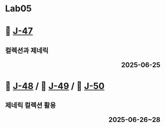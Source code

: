 # Lab05

# 📖 [J-47](./J_47.md)
**컬렉션과 제네릭** <p align='right'>2025-06-25</p>
---
# 📖 [J-48](./J_48.md) / 📖 [J-49](./J_49.md) / 📖 [J-50](./J_50.md)
**제네릭 컬렉션 활용** <p align='right'>2025-06-26~28</p>
---
